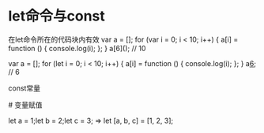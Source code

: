 # let命令与const
<p>
在let命令所在的代码块内有效
var a = [];
for (var i = 0; i < 10; i++) {
  a[i] = function () {
    console.log(i);
  };
}
a[6](); // 10

var a = [];
for (let i = 0; i < 10; i++) {
  a[i] = function () {
    console.log(i);
  };
}
a[6](); // 6

const常量
</p>
# 变量赋值
<p>
let a = 1;let b = 2;let c = 3;  =>  let [a, b, c] = [1, 2, 3];
</p>
